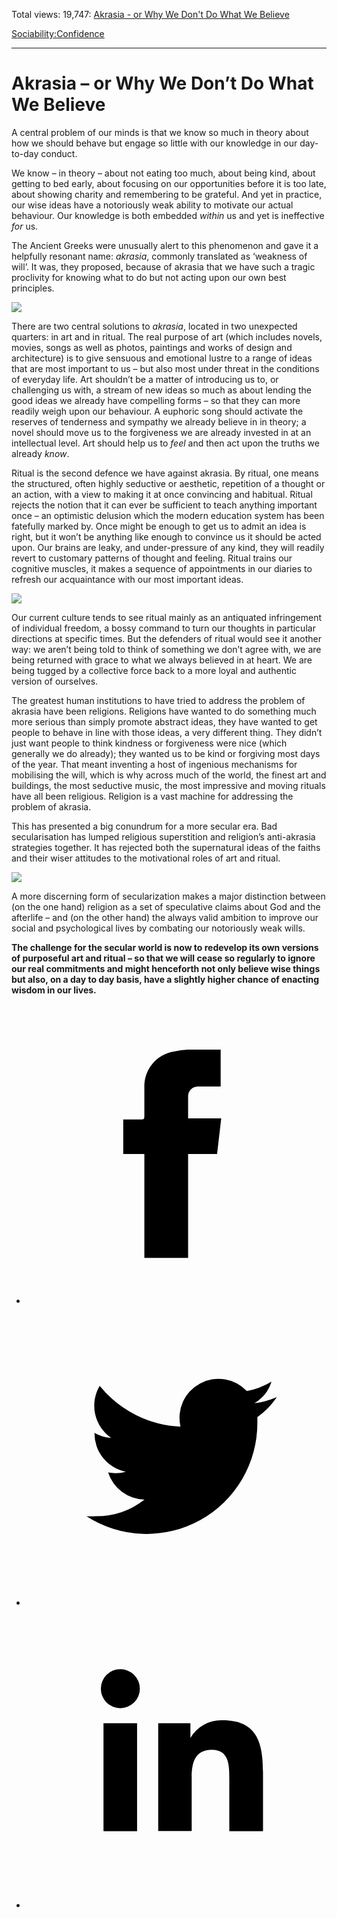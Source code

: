 Total views: 19,747: [Akrasia - or Why We Don't Do What We Believe](https://www.theschooloflife.com/thebookoflife/akrasia-or-why-we-dont-do-what-we-believe/)

[Sociability:](https://www.theschooloflife.com/thebookoflife/category/sociability/)[Confidence](https://www.theschooloflife.com/thebookoflife/category/sociability/confidence/)

* * *

# Akrasia – or Why We Don’t Do What We Believe
<style>
						.alignnone {
  display: block;
  margin-left: auto;
  margin-right: auto;
  align: center:
}

.addtoany_share_save_container {
display:none;
}

.wp-block-image {
		display: block;
  margin-left: auto;
  margin-right: auto;
  width: 50%;
}

.aligncenter {
display: block;
  margin-left: auto;
  margin-right: auto;
  align: center:
}

@media only screen and (max-width: 500px) {
  .wp-block-image {
		display: block;
  margin-left: auto;
  margin-right: auto;
  width: 100%;
} }

h1 {max-width: 600px !important;
}
.s18-single-post .content-area .site-main article .post-cat-header-display + .old-wrapper p {
    font-size: 1.200em
}
						</style>

A central problem of our minds is that we know so much in theory about how we should behave but engage so little with our knowledge in our day-to-day conduct.

We know – in theory – about not eating too much, about being kind, about getting to bed early, about focusing on our opportunities before it is too late, about showing charity and remembering to be grateful. And yet in practice, our wise ideas have a notoriously weak ability to motivate our actual behaviour. Our knowledge is both embedded _within_ us and yet is ineffective _for_ us.

The Ancient Greeks were unusually alert to this phenomenon and gave it a helpfully resonant name: _akrasia_, commonly translated as ‘weakness of will’. It was, they proposed, because of akrasia that we have such a tragic proclivity for knowing what to do but not acting upon our own best principles.

![](https://upload.wikimedia.org/wikipedia/commons/c/c4/Akropolis_by_Leo_von_Klenze.jpg)

There are two central solutions to _akrasia_, located in two unexpected quarters: in art and in ritual. The real purpose of art (which includes novels, movies, songs as well as photos, paintings and works of design and architecture) is to give sensuous and emotional lustre to a range of ideas that are most important to us – but also most under threat in the conditions of everyday life. Art shouldn’t be a matter of introducing us to, or challenging us with, a stream of new ideas so much as about lending the good ideas we already have compelling forms – so that they can more readily weigh upon our behaviour. A euphoric song should activate the reserves of tenderness and sympathy we already believe in in theory; a novel should move us to the forgiveness we are already invested in at an intellectual level. Art should help us to _feel_ and then act upon the truths we already _know_.

Ritual is the second defence we have against akrasia. By ritual, one means the structured, often highly seductive or aesthetic, repetition of a thought or an action, with a view to making it at once convincing and habitual. Ritual rejects the notion that it can ever be sufficient to teach anything important once – an optimistic delusion which the modern education system has been fatefully marked by. Once might be enough to get us to admit an idea is right, but it won’t be anything like enough to convince us it should be acted upon. Our brains are leaky, and under-pressure of any kind, they will readily revert to customary patterns of thought and feeling. Ritual trains our cognitive muscles, it makes a sequence of appointments in our diaries to refresh our acquaintance with our most important ideas.

![](http://www.thezengateway.com/media/images/blogs/plumvillagemeditationhallzazen-e1449447835799_160427093343.jpg)

Our current culture tends to see ritual mainly as an antiquated infringement of individual freedom, a bossy command to turn our thoughts in particular directions at specific times. But the defenders of ritual would see it another way: we aren’t being told to think of something we don’t agree with, we are being returned with grace to what we always believed in at heart. We are being tugged by a collective force back to a more loyal and authentic version of ourselves.

The greatest human institutions to have tried to address the problem of akrasia have been religions. Religions have wanted to do something much more serious than simply promote abstract ideas, they have wanted to get people to behave in line with those ideas, a very different thing. They didn’t just want people to think kindness or forgiveness were nice (which generally we do already); they wanted us to be kind or forgiving most days of the year. That meant inventing a host of ingenious mechanisms for mobilising the will, which is why across much of the world, the finest art and buildings, the most seductive music, the most impressive and moving rituals have all been religious. Religion is a vast machine for addressing the problem of akrasia.

This has presented a big conundrum for a more secular era. Bad secularisation has lumped religious superstition and religion’s anti-akrasia strategies together. It has rejected both the supernatural ideas of the faiths and their wiser attitudes to the motivational roles of art and ritual.

![](https://blogs-images.forbes.com/geoffreymorrison/files/2015/10/Alhambra-by-Geoffrey-Morrison-4.jpg)

A more discerning form of secularization makes a major distinction between (on the one hand) religion as a set of speculative claims about God and the afterlife – and (on the other hand) the always valid ambition to improve our social and psychological lives by combating our notoriously weak wills.

**The challenge for the secular world is now to redevelop its own versions of purposeful art and ritual – so that we will cease so regularly to ignore our real commitments and might henceforth not only believe wise things but also, on a day to day basis, have a slightly higher chance of enacting wisdom in our lives.**

<style>
    .iframe-class { display: block !important; }
</style>

- [<svg xmlns="http://www.w3.org/2000/svg" viewbox="0 0 26 26"><title>Facebook</title>
                    <g>
                        <path d="M8.38,10H9.92c.2,0,.29,0,.29-.28,0-.82,0-1.64,0-2.46a3.05,3.05,0,0,1,2.57-3.15A7.22,7.22,0,0,1,14,3.95c.86,0,1.71,0,2.57,0h.25v3.2h-2A.85.85,0,0,0,14,8c0,.62,0,1.24,0,1.91h2.87L16.51,13H14v9H10.21V13H8.38Z"></path>
                    </g>
                </svg>](http://www.facebook.com/sharer/sharer.php?u=https://www.theschooloflife.com/thebookoflife/akrasia-or-why-we-dont-do-what-we-believe/)
- [<svg xmlns="http://www.w3.org/2000/svg" viewbox="0 0 26 26"><title>Twitter</title>
                    <path d="M21.69,7.9a6.75,6.75,0,0,1-1.94.53,3.39,3.39,0,0,0,1.48-1.87,6.76,6.76,0,0,1-2.14.82,3.38,3.38,0,0,0-5.75,3.08,9.59,9.59,0,0,1-7-3.53,3.38,3.38,0,0,0,1,4.51A3.36,3.36,0,0,1,5.89,11v0A3.38,3.38,0,0,0,8.6,14.37a3.39,3.39,0,0,1-1.53.06,3.38,3.38,0,0,0,3.15,2.35A6.78,6.78,0,0,1,6,18.22a6.87,6.87,0,0,1-.81,0A9.6,9.6,0,0,0,20,10.08q0-.22,0-.44A6.86,6.86,0,0,0,21.69,7.9Z"></path>
                </svg>](http://twitter.com/share?url=https://www.theschooloflife.com/thebookoflife/akrasia-or-why-we-dont-do-what-we-believe/&text=&via=theschooloflife)
- [<svg xmlns="http://www.w3.org/2000/svg" viewbox="0 0 26 26"><title>LinkedIn</title>
<path class="cls-2" d="M6.67,10H9.58v9.36H6.67ZM8.13,5.32A1.69,1.69,0,1,1,6.44,7,1.69,1.69,0,0,1,8.13,5.32"></path><path class="cls-2" d="M11.41,10H14.2v1.28h0A3.06,3.06,0,0,1,17,9.75c2.95,0,3.49,1.94,3.49,4.46v5.14H17.57V14.79c0-1.09,0-2.48-1.51-2.48s-1.75,1.18-1.75,2.4v4.63H11.41Z"></path></svg>](https://www.linkedin.com/shareArticle?mini=true&url=https://www.theschooloflife.com/thebookoflife/akrasia-or-why-we-dont-do-what-we-believe/)
